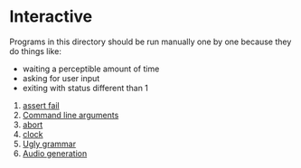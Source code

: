 # Interactive

Programs in this directory should be run manually one by one because they do things like:

- waiting a perceptible amount of time
- asking for user input
- exiting with status different than 1

1. [assert fail](assert_fail.c)
1. [Command line arguments](command_line_arguments.c)
1. [abort](abort.c)
1. [clock](clock.c)
1. [Ugly grammar](ugly_grammar.c)
1. [Audio generation](audio_gen)

